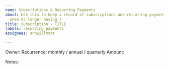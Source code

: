 ```yaml
---
name: Subscriptions & Recurring Payments
about: Use this to keep a record of subscriptions and recurring payments. (Close issue
  when no longer paying.)
title: Subscription - TITLE
labels: recurring payments
assignees: annwillmott

---
```


Owner: 
Recurrence: monthly / annual / quarterly
Amount: 

Notes:
